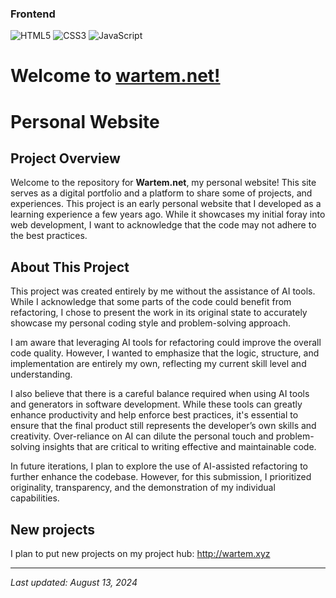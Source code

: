 ### Frontend
![HTML5](https://img.shields.io/badge/HTML5-E34F26?style=flat&logo=html5&logoColor=white) 
![CSS3](https://img.shields.io/badge/CSS3-1572B6?style=flat&logo=css3&logoColor=white) 
![JavaScript](https://img.shields.io/badge/JavaScript-F7DF1E?style=flat&logo=javascript&logoColor=black)

# Welcome to [wartem.net!](https://wartem.net)

# Personal Website 

## Project Overview

Welcome to the repository for **Wartem.net**, my personal website! This site serves as a digital portfolio and a platform to share some of projects, and experiences.
This project is an early personal website that I developed as a learning experience a few years ago. While it showcases my initial foray into web development, I want to acknowledge that the code may not adhere to the best practices.

## About This Project

This project was created entirely by me without the assistance of AI tools. While I acknowledge that some parts of the code could benefit from refactoring, I chose to present the work in its original state to accurately showcase my personal coding style and problem-solving approach.

I am aware that leveraging AI tools for refactoring could improve the overall code quality. However, I wanted to emphasize that the logic, structure, and implementation are entirely my own, reflecting my current skill level and understanding.

I also believe that there is a careful balance required when using AI tools and generators in software development. While these tools can greatly enhance productivity and help enforce best practices, it's essential to ensure that the final product still represents the developer’s own skills and creativity. Over-reliance on AI can dilute the personal touch and problem-solving insights that are critical to writing effective and maintainable code.

In future iterations, I plan to explore the use of AI-assisted refactoring to further enhance the codebase. However, for this submission, I prioritized originality, transparency, and the demonstration of my individual capabilities.


## New projects
I plan to put new projects on my project hub: http://wartem.xyz



---

*Last updated: August 13, 2024*

